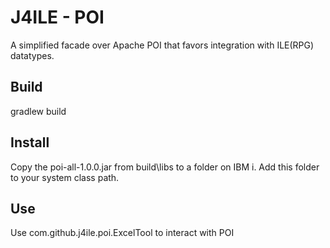 # J4ILE - POI

A simplified facade over Apache POI that favors integration with ILE(RPG) datatypes.

## Build
gradlew build

## Install
Copy the poi-all-1.0.0.jar from build\libs to a folder on IBM i. 
Add this folder to your system class path.

## Use
Use com.github.j4ile.poi.ExcelTool to interact with POI
